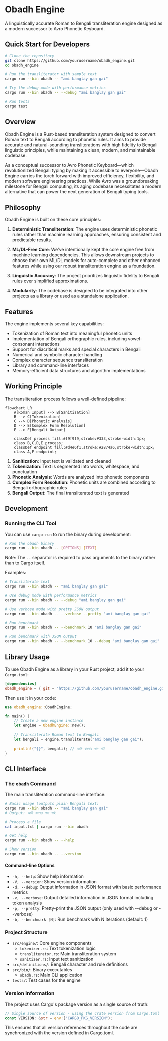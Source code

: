 # Obadh Engine

A linguistically accurate Roman to Bengali transliteration engine designed as a modern successor to Avro Phonetic Keyboard.

## Quick Start for Developers

```bash
# Clone the repository
git clone https://github.com/yourusername/obadh_engine.git
cd obadh_engine

# Run the transliterator with sample text
cargo run --bin obadh -- "ami banglay gan gai"

# Try the debug mode with performance metrics
cargo run --bin obadh -- --debug "ami banglay gan gai"

# Run tests
cargo test
```

## Overview

Obadh Engine is a Rust-based transliteration system designed to convert Roman text to Bengali according to phonetic rules. It aims to provide accurate and natural-sounding transliterations with high fidelity to Bengali linguistic principles, while maintaining a clean, modern, and maintainable codebase.

As a conceptual successor to Avro Phonetic Keyboard—which revolutionized Bengali typing by making it accessible to everyone—Obadh Engine carries the torch forward with improved efficiency, flexibility, and modern software engineering practices. While Avro was a groundbreaking milestone for Bengali computing, its aging codebase necessitates a modern alternative that can power the next generation of Bengali typing tools.

## Philosophy

Obadh Engine is built on these core principles:

1. **Deterministic Transliteration**: The engine uses deterministic phonetic rules rather than machine learning approaches, ensuring consistent and predictable results.

2. **ML/DL-Free Core**: We've intentionally kept the core engine free from machine learning dependencies. This allows downstream projects to choose their own ML/DL models for auto-complete and other enhanced features while using our robust transliteration engine as a foundation.

3. **Linguistic Accuracy**: The project prioritizes linguistic fidelity to Bengali rules over simplified approximations.

4. **Modularity**: The codebase is designed to be integrated into other projects as a library or used as a standalone application.

## Features

The engine implements several key capabilities:

- Tokenization of Roman text into meaningful phonetic units
- Implementation of Bengali orthographic rules, including vowel-consonant interactions
- Support for diacritical marks and special characters in Bengali
- Numerical and symbolic character handling
- Complex character sequence transliteration
- Library and command-line interfaces
- Memory-efficient data structures and algorithm implementations

## Working Principle

The transliteration process follows a well-defined pipeline:

```mermaid
flowchart LR
    A[Roman Input] --> B[Sanitization]
    B --> C[Tokenization]
    C --> D[Phonetic Analysis]
    D --> E[Complex Form Resolution]
    E --> F[Bengali Output]
    
    classDef process fill:#f9f9f9,stroke:#333,stroke-width:1px;
    class B,C,D,E process;
    classDef endpoint fill:#d4e6f1,stroke:#2874a6,stroke-width:1px;
    class A,F endpoint;
```

1. **Sanitization**: Input text is validated and cleaned
2. **Tokenization**: Text is segmented into words, whitespace, and punctuation
3. **Phonetic Analysis**: Words are analyzed into phonetic components
4. **Complex Form Resolution**: Phonetic units are combined according to Bengali orthographic rules
5. **Bengali Output**: The final transliterated text is generated

## Development

### Running the CLI Tool

You can use `cargo run` to run the binary during development:

```bash
# Run the obadh binary
cargo run --bin obadh -- [OPTIONS] [TEXT]
```

Note: The `--` separator is required to pass arguments to the binary rather than to Cargo itself.

Examples:

```bash
# Transliterate text
cargo run --bin obadh -- "ami banglay gan gai"

# Use debug mode with performance metrics
cargo run --bin obadh -- --debug "ami banglay gan gai"

# Use verbose mode with pretty JSON output
cargo run --bin obadh -- --verbose --pretty "ami banglay gan gai"

# Run benchmark
cargo run --bin obadh -- --benchmark 10 "ami banglay gan gai"

# Run benchmark with JSON output
cargo run --bin obadh -- --benchmark 10 --debug "ami banglay gan gai"
```

## Library Usage

To use Obadh Engine as a library in your Rust project, add it to your `Cargo.toml`:

```toml
[dependencies]
obadh_engine = { git = "https://github.com/yourusername/obadh_engine.git" }
```

Then use it in your code:

```rust
use obadh_engine::ObadhEngine;

fn main() {
    // Create a new engine instance
    let engine = ObadhEngine::new();
    
    // Transliterate Roman text to Bengali
    let bengali = engine.transliterate("ami banglay gan gai");
    
    println!("{}", bengali); // আমি বাংলায় গান গাই
}
```

## CLI Interface

### The `obadh` Command

The main transliteration command-line interface:

```bash
# Basic usage (outputs plain Bengali text)
cargo run --bin obadh -- "ami banglay gan gai"
# Output: আমি বাংলায় গান গাই

# Process a file
cat input.txt | cargo run --bin obadh

# Get help
cargo run --bin obadh -- --help

# Show version
cargo run --bin obadh -- --version
```

#### Command-line Options

- `-h, --help`: Show help information
- `-V, --version`: Show version information
- `-d, --debug`: Output information in JSON format with basic performance metrics
- `-v, --verbose`: Output detailed information in JSON format including token analysis
- `-p, --pretty`: Pretty-print the JSON output (only used with --debug or --verbose)
- `-b, --benchmark [N]`: Run benchmark with N iterations (default: 1)

### Project Structure

- `src/engine/`: Core engine components
  - `tokenizer.rs`: Text tokenization logic
  - `transliterator.rs`: Main transliteration system
  - `sanitizer.rs`: Input text sanitization
- `src/definitions/`: Bengali character and rule definitions
- `src/bin/`: Binary executables
  - `obadh.rs`: Main CLI application
- `tests/`: Test cases for the engine

### Version Information

The project uses Cargo's package version as a single source of truth:

```rust
// Single source of version - using the crate version from Cargo.toml
const VERSION: &str = env!("CARGO_PKG_VERSION");
```

This ensures that all version references throughout the code are synchronized with the version defined in Cargo.toml.